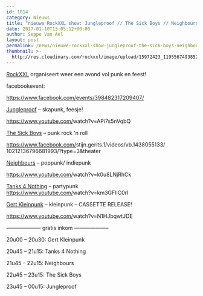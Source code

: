 ```yaml
---
id: 1014
category: Nieuws
title: "nieuwe RockXXL show: Jungleproof // The Sick Boys // Neighbours // Tanks 4 Nothing // Gert Kleinpunk"
date: 2017-01-10T13:05:12+00:00
author: Seppe Van Ael
layout: post
permalink: /news/nieuwe-rockxxl-show-jungleproof-the-sick-boys-neighbours-tanks-4-nothing-gert-kleinpunk/
thumbnail: >-
  http://res.cloudinary.com/rockxxl/image/upload/15972423_1195567493852440_6770581749311755118_o.jpg
---
```

<a href="https://www.facebook.com/rockxxlrockenmetal/" data-hovercard="/ajax/hovercard/page.php?id=163891360353397&extragetparams=%7B%22directed_target_id%22%3A398482317209407%7D" data-hovercard-prefer-more-content-show="1">RockXXL</a> organiseert weer een avond vol punk en feest!

facebookevent:

https://www.facebook.com/events/398482317209407/

<a href="https://www.facebook.com/jungleproofofficial/" data-hovercard="/ajax/hovercard/page.php?id=1468771983353519&extragetparams=%7B%22directed_target_id%22%3A398482317209407%7D" data-hovercard-prefer-more-content-show="1">Jungleproof</a> – skapunk, feesje!
  
<a href="https://www.youtube.com/watch?v=APi7s5nVqbQ" target="_blank" rel="nofollow nofollow">https://www.youtube.com/<wbr />watch?v=APi7s5nVqbQ</a>

<a href="https://www.facebook.com/The-Sick-Boys-177494578944038/" data-hovercard="/ajax/hovercard/page.php?id=177494578944038&extragetparams=%7B%22directed_target_id%22%3A398482317209407%7D" data-hovercard-prefer-more-content-show="1">The Sick Boys</a> – punk rock 'n roll
  
<a href="https://www.facebook.com/stijn.gerits.1/videos/vb.1438055133/10212136796681993/?type=3&theater" rel="nofollow">https://www.facebook.com/<wbr />stijn.gerits.1/videos/<wbr />vb.1438055133/<wbr />10212136796681993/<wbr />?type=3&theater</a>

<a href="https://www.facebook.com/NeighboursOfficial/" data-hovercard="/ajax/hovercard/page.php?id=175081032514538&extragetparams=%7B%22directed_target_id%22%3A398482317209407%7D" data-hovercard-prefer-more-content-show="1">Neighbours</a> – poppunk/ indiepunk
  
<a href="https://www.youtube.com/watch?v=k0u8LNjRhCk" target="_blank" rel="nofollow nofollow">https://www.youtube.com/<wbr />watch?v=k0u8LNjRhCk</a>

<a href="https://www.facebook.com/tanks4nothing/" data-hovercard="/ajax/hovercard/page.php?id=1636606566603125&extragetparams=%7B%22directed_target_id%22%3A398482317209407%7D" data-hovercard-prefer-more-content-show="1">Tanks 4 Nothing</a> – partypunk<span class="text_exposed_show"><br /> <a href="https://www.youtube.com/watch?v=km3GFlIC0rI" target="_blank" rel="nofollow nofollow">https://www.youtube.com/<wbr />watch?v=km3GFlIC0rI</a></span>

<a href="https://www.facebook.com/gertkleinkunst" data-hovercard="/ajax/hovercard/user.php?id=100001464338669&extragetparams=%7B%22directed_target_id%22%3A398482317209407%7D" data-hovercard-prefer-more-content-show="1">Gert Kleinpunk</a> – kleinpunk – CASSETTE RELEASE!
  
<a href="https://www.youtube.com/watch?v=N1HJbqwtJDE" target="_blank" rel="nofollow nofollow">https://www.youtube.com/<wbr />watch?v=N1HJbqwtJDE</a>

&#8212;&#8212;&#8212;&#8212;&#8212;&#8212;– gratis inkom &#8212;&#8212;&#8212;&#8212;&#8212;&#8212;–

20u00 – 20u30: Gert Kleinpunk
  
20u45 – 21u15: Tanks 4 Nothing
  
21u45 – 22u15: Neighbours
  
22u45 – 23u15: The Sick Boys
  
23u45 – 00u15: Jungleproof